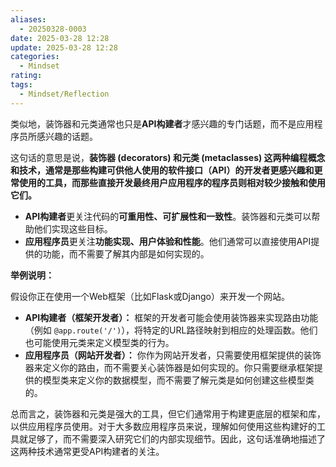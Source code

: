 ```yaml
---
aliases:
  - 20250328-0003
date: 2025-03-28 12:28
update: 2025-03-28 12:28
categories:
  - Mindset
rating: 
tags:
  - Mindset/Reflection
---
```

类似地，装饰器和元类通常也只是**API构建者**才感兴趣的专门话题，而不是应用程序员所感兴趣的话题。

这句话的意思是说，**装饰器 (decorators) 和元类 (metaclasses) 这两种编程概念和技术，通常是那些构建可供他人使用的软件接口（API）的开发者更感兴趣和更常使用的工具，而那些直接开发最终用户应用程序的程序员则相对较少接触和使用它们。**

- **API构建者**更关注代码的**可重用性、可扩展性和一致性**。装饰器和元类可以帮助他们实现这些目标。
- **应用程序员**更关注**功能实现、用户体验和性能**。他们通常可以直接使用API提供的功能，而不需要了解其内部是如何实现的。

**举例说明：**

假设你正在使用一个Web框架（比如Flask或Django）来开发一个网站。

- **API构建者（框架开发者）：** 框架的开发者可能会使用装饰器来实现路由功能（例如 `@app.route('/')`），将特定的URL路径映射到相应的处理函数。他们也可能使用元类来定义模型类的行为。
- **应用程序员（网站开发者）：** 你作为网站开发者，只需要使用框架提供的装饰器来定义你的路由，而不需要关心装饰器是如何实现的。你只需要继承框架提供的模型类来定义你的数据模型，而不需要了解元类是如何创建这些模型类的。

总而言之，装饰器和元类是强大的工具，但它们通常用于构建更底层的框架和库，以供应用程序员使用。对于大多数应用程序员来说，理解如何使用这些构建好的工具就足够了，而不需要深入研究它们的内部实现细节。因此，这句话准确地描述了这两种技术通常更受API构建者的关注。